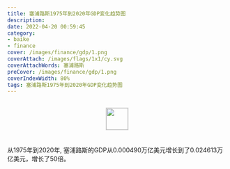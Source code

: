 ```yaml
---
title: 塞浦路斯1975年到2020年GDP变化趋势图
description: 
date: 2022-04-20 00:59:45
category:
- baike
- finance
cover: /images/finance/gdp/1.png
coverAttach: /images/flags/1x1/cy.svg
coverAttachWords: 塞浦路斯
preCover: /images/finance/gdp/1.png
coverIndexWidth: 80%
tags: 塞浦路斯1975年到2020年GDP变化趋势图
---
```




<script src="/assets/js/charts/chart.js"></script>

<div style="text-align: center; margin: 30px 0; ">
    <img src="/images/flags/1x1/cy.svg" style="width: 50px; border: 1px solid #cccccc; ">
</div>

<div style="width: 98%; margin: 0 0 35px 0; ">
    <canvas id="myChart"></canvas>
</div>

<div>
<p class="paragraph">从1975年到2020年, 塞浦路斯的GDP从0.000490万亿美元增长到了0.024613万亿美元，增长了50倍。</p>
</div>

<script>

    const dataGdp = {
        labels: [1975, 1976, 1977, 1978, 1979, 1980, 1981, 1982, 1983, 1984, 1985, 1986, 1987, 1988, 1989, 1990, 1991, 1992, 1993, 1994, 1995, 1996, 1997, 1998, 1999, 2000, 2001, 2002, 2003, 2004, 2005, 2006, 2007, 2008, 2009, 2010, 2011, 2012, 2013, 2014, 2015, 2016, 2017, 2018, 2019, 2020],
        datasets: [{
            label: '(万亿美元)  •  即刻编程  •  cn.hongkezhang.com',
            backgroundColor: 'rgb(0 0 128)',
            borderColor: 'rgb(0 0 128)',
            data: [0.000490, 0.000576, 0.000735, 0.000964, 0.001289, 0.002154, 0.002087, 0.002159, 0.002160, 0.002278, 0.002430, 0.003091, 0.003705, 0.004279, 0.004563, 0.005591, 0.005770, 0.006912, 0.006590, 0.007426, 0.009933, 0.010012, 0.009548, 0.010249, 0.010498, 0.009986, 0.010398, 0.011420, 0.014547, 0.017321, 0.018433, 0.020073, 0.023969, 0.027845, 0.025945, 0.025732, 0.027565, 0.024979, 0.023901, 0.023157, 0.019842, 0.020953, 0.022871, 0.025523, 0.025758, 0.024613],
            barPercentage: 0.3
        }]
    };

    const config = {
        type: 'line',
        data: dataGdp,
        options: {
            series: [
                {
                    barWidth: '20%'
                }
            ]
        }
    };

    const myChart = new Chart(
        document.getElementById('myChart'),
        config
    );
</script>
